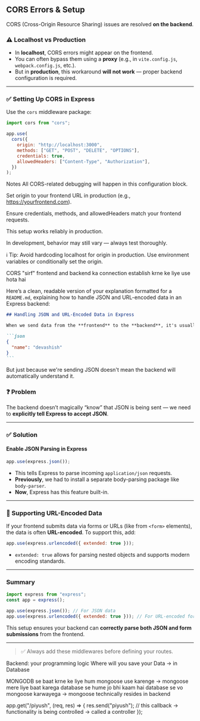 ## CORS Errors & Setup

CORS (Cross-Origin Resource Sharing) issues are resolved **on the backend**.

### ⚠️ Localhost vs Production

- In **localhost**, CORS errors might appear on the frontend.
- You can often bypass them using a **proxy** (e.g., in `vite.config.js`, `webpack.config.js`, etc.).
- But in **production**, this workaround **will not work** — proper backend configuration is required.

---

### ✅ Setting Up CORS in Express

Use the `cors` middleware package:

```js
import cors from "cors";

app.use(
  cors({
    origin: "http://localhost:3000",
    methods: ["GET", "POST", "DELETE", "OPTIONS"],
    credentials: true,
    allowedHeaders: ["Content-Type", "Authorization"],
  })
);
```

Notes
All CORS-related debugging will happen in this configuration block.

Set origin to your frontend URL in production (e.g., https://yourfrontend.com).

Ensure credentials, methods, and allowedHeaders match your frontend requests.

This setup works reliably in production.

In development, behavior may still vary — always test thoroughly.

ℹ️ Tip: Avoid hardcoding localhost for origin in production. Use environment variables or conditionally set the origin.

CORS "sirf" frontend and backend ka connection establish krne ke liye use hota hai

Here’s a clean, readable version of your explanation formatted for a `README.md`, explaining how to handle JSON and URL-encoded data in an Express backend:

````md
## Handling JSON and URL-Encoded Data in Express

When we send data from the **frontend** to the **backend**, it's usually in **JSON format**, like:

```json
{
  "name": "devashish"
}
```
````

But just because we're sending JSON doesn't mean the backend will automatically understand it.

### ❓ Problem

The backend doesn’t magically “know” that JSON is being sent — we need to **explicitly tell Express to accept JSON**.

---

### ✅ Solution

#### Enable JSON Parsing in Express

```js
app.use(express.json());
```

- This tells Express to parse incoming `application/json` requests.
- **Previously**, we had to install a separate body-parsing package like `body-parser`.
- **Now**, Express has this feature built-in.

---

### 🧩 Supporting URL-Encoded Data

If your frontend submits data via forms or URLs (like from `<form>` elements), the data is often **URL-encoded**. To support this, add:

```js
app.use(express.urlencoded({ extended: true }));
```

- `extended: true` allows for parsing nested objects and supports modern encoding standards.

---

### Summary

```js
import express from "express";
const app = express();

app.use(express.json()); // For JSON data
app.use(express.urlencoded({ extended: true })); // For URL-encoded form data
```

This setup ensures your backend can **correctly parse both JSON and form submissions** from the frontend.

---

> ✅ Always add these middlewares before defining your routes.

Backend: your programming logic
Where will you save your Data -> in Database

MONGODB se baat krne ke liye hum mongoose use karenge -> mongoose mere liye baat karega database se
hume jo bhi kaam hai database se vo mongoose karwayega -> mongoose technically resides in backend

app.get("/piyush", (req, res) => {
res.send("piyush"); // this callback -> functionality is being controlled -> called a controller
});
